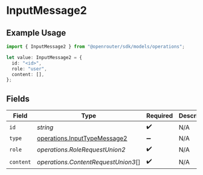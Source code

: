 # InputMessage2

## Example Usage

```typescript
import { InputMessage2 } from "@openrouter/sdk/models/operations";

let value: InputMessage2 = {
  id: "<id>",
  role: "user",
  content: [],
};
```

## Fields

| Field                                                                        | Type                                                                         | Required                                                                     | Description                                                                  |
| ---------------------------------------------------------------------------- | ---------------------------------------------------------------------------- | ---------------------------------------------------------------------------- | ---------------------------------------------------------------------------- |
| `id`                                                                         | *string*                                                                     | :heavy_check_mark:                                                           | N/A                                                                          |
| `type`                                                                       | [operations.InputTypeMessage2](../../models/operations/inputtypemessage2.md) | :heavy_minus_sign:                                                           | N/A                                                                          |
| `role`                                                                       | *operations.RoleRequestUnion2*                                               | :heavy_check_mark:                                                           | N/A                                                                          |
| `content`                                                                    | *operations.ContentRequestUnion3*[]                                          | :heavy_check_mark:                                                           | N/A                                                                          |